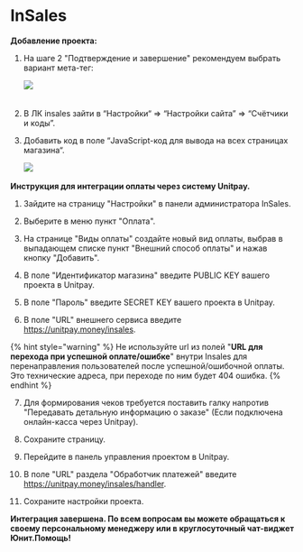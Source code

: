 # InSales

**Добавление проекта:**

1. На шаге 2 "Подтверждение и завершение" рекомендуем выбрать вариант мета-тег:  


   ​![](https://firebasestorage.googleapis.com/v0/b/gitbook-28427.appspot.com/o/assets%2F-M9Y_k8Gr-WxeECFRelw%2F-MFFC1Q-x239zjUIxsx4%2F-MFFD3_Y8r81f1D4A0Rw%2Fimage.png?alt=media&token=e1a62e62-4569-49ca-8445-b0feea7c160d)  
   ​

2. В ЛК insales зайти в “Настройки“ =&gt; “Настройки сайта” =&gt; “Счётчики и коды”. 
3. Добавить код в поле “JavaScript-код для вывода на всех страницах магазина“.

   ​![](https://firebasestorage.googleapis.com/v0/b/gitbook-28427.appspot.com/o/assets%2F-M9Y_k8Gr-WxeECFRelw%2F-MFFC1Q-x239zjUIxsx4%2F-MFFDfkhR_BKdAd5-FY8%2Fimage.png?alt=media&token=c6f7d485-ae61-4bfc-aab8-11cae32411a7)

**Инструкция для интеграции оплаты через систему Unitpay.**

1. Зайдите на страницу "Настройки" в панели администратора InSales.

2. Выберите в меню пункт "Оплата".

3. На странице "Виды оплаты" создайте новый вид оплаты, выбрав в выпадающем списке пункт "Внешний способ оплаты" и нажав кнопку "Добавить".

4. В поле "Идентификатор магазина" введите PUBLIC KEY вашего проекта в Unitpay.

5. В поле "Пароль" введите SECRET KEY вашего проекта в Unitpay.

6. В поле "URL" внешнего сервиса введите https://unitpay.money/insales.

{% hint style="warning" %}
Не используйте url из полей "**URL для перехода при успешной оплате/ошибке**" внутри Insales для перенаправления пользователей после успешной/ошибочной оплаты. Это технические адреса, при переходе по ним будет 404 ошибка.
{% endhint %}

7. Для формирования чеков требуется поставить галку напротив "Передавать детальную информацию о заказе" \(Если подключена онлайн-касса через Unitpay\).

8. Сохраните страницу.

9. Перейдите в панель управления проектом в Unitpay.

10. В поле "URL" раздела "Обработчик платежей" введите https://unitpay.money/insales/handler.

11. Сохраните настройки проекта.

**Интеграция завершена. По всем вопросам вы можете обращаться к своему персональному менеджеру или в круглосуточный чат-виджет Юнит.Помощь!**

